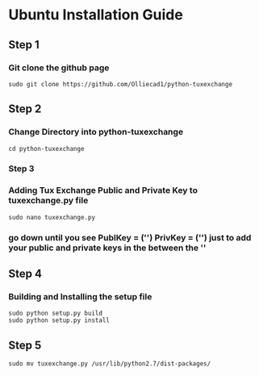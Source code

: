 # Ubuntu Installation Guide

## Step 1

### Git clone the github page

```
sudo git clone https://github.com/Olliecad1/python-tuxexchange
```

## Step 2

### Change Directory into python-tuxexchange

```
cd python-tuxexchange
```

### Step 3

### Adding Tux Exchange Public and Private Key to tuxexchange.py file
```
sudo nano tuxexchange.py
```

### go down until you see PublKey = ('') PrivKey = ('') just to add your public and private keys in the between the ''

## Step 4

### Building and Installing the setup file

```
sudo python setup.py build
sudo python setup.py install
```

## Step 5

```
sudo mv tuxexchange.py /usr/lib/python2.7/dist-packages/
```
